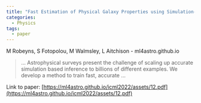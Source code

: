 ```yaml
---
title: "Fast Estimation of Physical Galaxy Properties using Simulation-Based Inference"
categories:
  - Physics
tags:
  - paper
---
```

M Robeyns, S Fotopolou, M Walmsley, L Aitchison - ml4astro.github.io



>… Astrophysical surveys present the challenge of scaling up accurate simulation based inference to billions of different examples. We develop a method to train fast, accurate …

Link to paper: [https://ml4astro.github.io/icml2022/assets/12.pdf](https://ml4astro.github.io/icml2022/assets/12.pdf)
